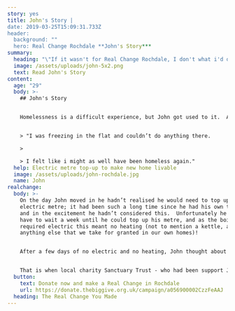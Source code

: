 ```yaml
---
story: yes
title: John's Story |
date: 2019-03-25T15:09:31.733Z
header:
  background: ""
  hero: Real Change Rochdale **John's Story***
summary:
  heading: "\"If it wasn't for Real Change Rochdale, I don't what i'd do\""
  image: /assets/uploads/john-5x2.png
  text: Read John's Story
content:
  age: "29"
  body: >-
    ## John's Story


    Homelessness is a difficult experience, but John got used to it.  After a while it didn’t feel so strange, and in a funny way there is a kind of freedom to it.  But after a while John yearned for a place to call his own.  His own home, somewhere safe, stable and warm.  He didn’t much care where he lived, as long as he had his own set of keys. After a long wait on the housing register, John bid for a one bedroom flat and was successful.  Finally he would move from emergency overnight provision into his own tenancy.


    > "I was freezing in the flat and couldn’t do anything there.

    >

    > I felt like i might as well have been homeless again."
  help: Electric metre top-up to make new home livable
  image: /assets/uploads/john-rochdale.jpg
  name: John
realchange:
  body: >-
    On the day John moved in he hadn’t realised he would need to top up his
    electric metre; it had been such a long time since he had his own tenancy
    and in the excitement he hadn’t considered this.  Unfortunately he would
    have to wait a week until he could top up his metre, and as the boiler
    required electric this meant no heating (not to mention a kettle, a tv or
    anything else that we take for granted in our own homes)! 


    After a few days of no electric and no heating, John thought about giving up. He had his own place, but it was freezing cold and all he could do there was stare at four blank walls. At least in the emergency night shelter he could have a brew and watch Coronation Street!


    That is when local charity Sanctuary Trust - who had been support John in the night shelter - put an application in to Real Change. Rochdale. Thanks for donations to the fund, they we were able to access £20 for John's electric meter.  ‘I don’t know what I would do if it wasn’t for the Real Change.  I felt like posting my keys in and getting off’", John said after. For just a small amount, he didn't and had the support to keep on the path to rebuilding his life away from streets.
  button:
    text: Donate now and make a Real Change in Rochdale
    url: https://donate.thebiggive.org.uk/campaign/a056900002CzzFeAAJ
  heading: The Real Change You Made
---
```

